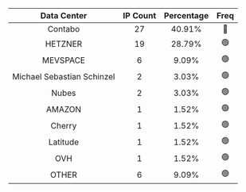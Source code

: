 | Data Center | IP Count | Percentage | Freq |
|:------------:|:--------:|:-----------:|:-----:|
| Contabo | 27 | 40.91% | 🔴 |
| HETZNER | 19 | 28.79% | 🟢 |
| MEVSPACE | 6 | 9.09% | 🟢 |
| Michael Sebastian Schinzel | 2 | 3.03% | 🟢 |
| Nubes | 2 | 3.03% | 🟢 |
| AMAZON | 1 | 1.52% | 🟢 |
| Cherry | 1 | 1.52% | 🟢 |
| Latitude | 1 | 1.52% | 🟢 |
| OVH | 1 | 1.52% | 🟢 |
| OTHER | 6 | 9.09% | 🟢 |